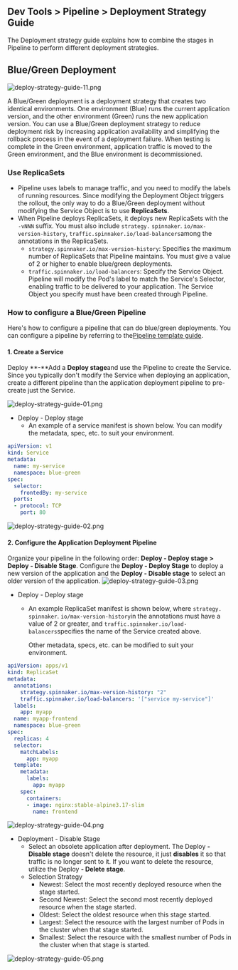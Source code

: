 ## Dev Tools > Pipeline > Deployment Strategy Guide

The Deployment strategy guide explains how to combine the stages in Pipeline to perform different deployment strategies.

## Blue/Green Deployment

![deploy-strategy-guide-11.png](http://static.toastoven.net/prod_pipeline/2024-05-28/deploy-strategy-guide-11.png)

A Blue/Green deployment is a deployment strategy that creates two identical environments. One environment (Blue) runs the current application version, and the other environment (Green) runs the new application version.
You can use a Blue/Green deployment strategy to reduce deployment risk by increasing application availability and simplifying the rollback process in the event of a deployment failure. When testing is complete in the Green environment, application traffic is moved to the Green environment, and the Blue environment is decommissioned.

### Use ReplicaSets

- Pipeline uses labels to manage traffic, and you need to modify the labels of running resources.
Since modifying the Deployment Object triggers the rollout, the only way to do a Blue/Green deployment without modifying the Service Object is to use **ReplicaSets**.
- When Pipeline deploys ReplicaSets, it deploys new ReplicaSets with the `-vNNN` suffix. You must also include `strategy.` `spinnaker`. `io/max-version-history`, `traffic.spinnaker.io/load-balancers`among the annotations in the ReplicaSets.
    - `strategy.spinnaker.io/max-version-history`: Specifies the maximum number of ReplicaSets that Pipeline maintains. You must give a value of 2 or higher to enable blue/green deployments.
    - `traffic.spinnaker.io/load-balancers`: Specify the Service Object. Pipeline will modify the Pod's label to match the Service's Selector, enabling traffic to be delivered to your application. The Service Object you specify must have been created through Pipeline.

### How to configure a Blue/Green Pipeline

Here's how to configure a pipeline that can do blue/green deployments.
You can configure a pipeline by referring to the[Pipeline template guide](/Dev%20Tools/Pipeline/en/template-guide/).

#### 1. Create a Service

Deploy **-**Add a **Deploy stage**and use the Pipeline to create the Service. Since you typically don't modify the Service when deploying an application, create a different pipeline than the application deployment pipeline to pre-create just the Service.

![deploy-strategy-guide-01.png](http://static.toastoven.net/prod_pipeline/2024-05-28/deploy-strategy-guide-01.png)

- Deploy - Deploy stage
    - An example of a service manifest is shown below. You can modify the metadata, spec, etc. to suit your environment.

``` yaml
apiVersion: v1
kind: Service
metadata:
  name: my-service
  namespace: blue-green
spec:
  selector:
    frontedBy: my-service
  ports:
  - protocol: TCP
    port: 80
```

![deploy-strategy-guide-02.png](http://static.toastoven.net/prod_pipeline/2024-05-28/deploy-strategy-guide-02.png)

#### 2. Configure the Application Deployment Pipeline

Organize your pipeline in the following order: **Deploy - Deploy stage** **> Deploy - Disable Stage**. Configure the **Deploy - Deploy Stage** to deploy a new version of the application and the **Deploy - Disable stage** to select an older version of the application.
![deploy-strategy-guide-03.png](http://static.toastoven.net/prod_pipeline/2024-05-28/deploy-strategy-guide-03.png)

- Deploy - Deploy stage
    - An example ReplicaSet manifest is shown below, where `strategy.` `spinnaker`. `io/max-version-history`in the annotations must have a value of 2 or greater, and `traffic.spinnaker.io/load-balancers`specifies the name of the Service created above.

      Other metadata, specs, etc. can be modified to suit your environment.

```yaml
apiVersion: apps/v1
kind: ReplicaSet
metadata:
  annotations:
    strategy.spinnaker.io/max-version-history: "2"
    traffic.spinnaker.io/load-balancers: '["service my-service"]'
  labels:
    app: myapp
  name: myapp-frontend
  namespace: blue-green
spec:
  replicas: 4
  selector:
    matchLabels:
      app: myapp
  template:
    metadata:
      labels:
        app: myapp
    spec:
      containers:
      - image: nginx:stable-alpine3.17-slim
        name: frontend
```
    
![deploy-strategy-guide-04.png](http://static.toastoven.net/prod_pipeline/2024-05-28/deploy-strategy-guide-04.png)

- Deployment - Disable Stage
    - Select an obsolete application after deployment. The Deploy **\- Disable stage** doesn't delete the resource, it just **disables** it so that traffic is no longer sent to it.
If you want to delete the resource, utilize the Deploy **\- Delete stage**.
    - Selection Strategy
        - Newest: Select the most recently deployed resource when the stage started.
        - Second Newest: Select the second most recently deployed resource when the stage started.
        - Oldest: Select the oldest resource when this stage started.
        - Largest: Select the resource with the largest number of Pods in the cluster when that stage started.
        - Smallest: Select the resource with the smallest number of Pods in the cluster when that stage is started.
      
![deploy-strategy-guide-05.png](http://static.toastoven.net/prod_pipeline/2024-05-28/deploy-strategy-guide-05.png)

